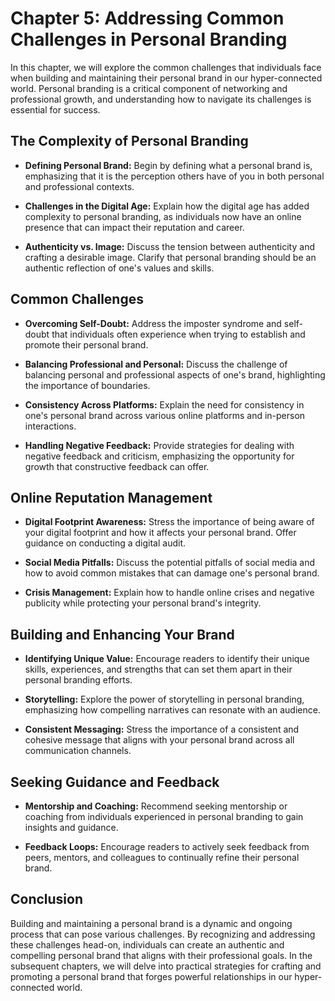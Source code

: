 Chapter 5: Addressing Common Challenges in Personal Branding
============================================================

In this chapter, we will explore the common challenges that individuals face when building and maintaining their personal brand in our hyper-connected world. Personal branding is a critical component of networking and professional growth, and understanding how to navigate its challenges is essential for success.

**The Complexity of Personal Branding**
---------------------------------------

* **Defining Personal Brand:** Begin by defining what a personal brand is, emphasizing that it is the perception others have of you in both personal and professional contexts.

* **Challenges in the Digital Age:** Explain how the digital age has added complexity to personal branding, as individuals now have an online presence that can impact their reputation and career.

* **Authenticity vs. Image:** Discuss the tension between authenticity and crafting a desirable image. Clarify that personal branding should be an authentic reflection of one's values and skills.

**Common Challenges**
---------------------

* **Overcoming Self-Doubt:** Address the imposter syndrome and self-doubt that individuals often experience when trying to establish and promote their personal brand.

* **Balancing Professional and Personal:** Discuss the challenge of balancing personal and professional aspects of one's brand, highlighting the importance of boundaries.

* **Consistency Across Platforms:** Explain the need for consistency in one's personal brand across various online platforms and in-person interactions.

* **Handling Negative Feedback:** Provide strategies for dealing with negative feedback and criticism, emphasizing the opportunity for growth that constructive feedback can offer.

**Online Reputation Management**
--------------------------------

* **Digital Footprint Awareness:** Stress the importance of being aware of your digital footprint and how it affects your personal brand. Offer guidance on conducting a digital audit.

* **Social Media Pitfalls:** Discuss the potential pitfalls of social media and how to avoid common mistakes that can damage one's personal brand.

* **Crisis Management:** Explain how to handle online crises and negative publicity while protecting your personal brand's integrity.

**Building and Enhancing Your Brand**
-------------------------------------

* **Identifying Unique Value:** Encourage readers to identify their unique skills, experiences, and strengths that can set them apart in their personal branding efforts.

* **Storytelling:** Explore the power of storytelling in personal branding, emphasizing how compelling narratives can resonate with an audience.

* **Consistent Messaging:** Stress the importance of a consistent and cohesive message that aligns with your personal brand across all communication channels.

**Seeking Guidance and Feedback**
---------------------------------

* **Mentorship and Coaching:** Recommend seeking mentorship or coaching from individuals experienced in personal branding to gain insights and guidance.

* **Feedback Loops:** Encourage readers to actively seek feedback from peers, mentors, and colleagues to continually refine their personal brand.

**Conclusion**
--------------

Building and maintaining a personal brand is a dynamic and ongoing process that can pose various challenges. By recognizing and addressing these challenges head-on, individuals can create an authentic and compelling personal brand that aligns with their professional goals. In the subsequent chapters, we will delve into practical strategies for crafting and promoting a personal brand that forges powerful relationships in our hyper-connected world.
